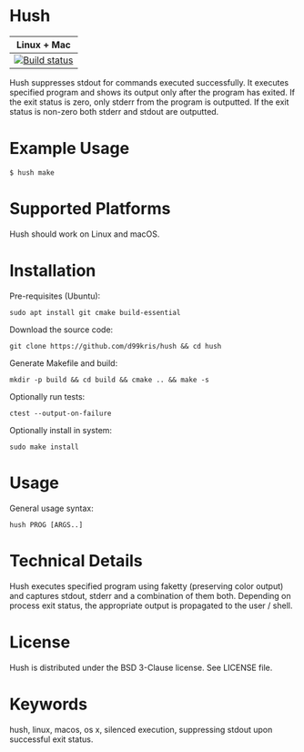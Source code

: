 Hush
====

| **Linux + Mac** |
|-----------------|
| [![Build status](https://travis-ci.org/d99kris/hush.svg?branch=master)](https://travis-ci.org/d99kris/hush) |

Hush suppresses stdout for commands executed successfully. It executes
specified program and shows its output only after the program has exited.
If the exit status is zero, only stderr from the program is outputted.
If the exit status is non-zero both stderr and stdout are outputted.

Example Usage
=============

    $ hush make

Supported Platforms
===================
Hush should work on Linux and macOS.

Installation
============
Pre-requisites (Ubuntu):

    sudo apt install git cmake build-essential

Download the source code:

    git clone https://github.com/d99kris/hush && cd hush

Generate Makefile and build:

    mkdir -p build && cd build && cmake .. && make -s

Optionally run tests:

    ctest --output-on-failure

Optionally install in system:

    sudo make install

Usage
=====

General usage syntax:

    hush PROG [ARGS..]

Technical Details
=================
Hush executes specified program using faketty (preserving color output) and
captures stdout, stderr and a combination of them both. Depending on process
exit status, the appropriate output is propagated to the user / shell.

License
=======
Hush is distributed under the BSD 3-Clause license. See LICENSE file.

Keywords
========
hush, linux, macos, os x, silenced execution, suppressing stdout upon successful exit status.

